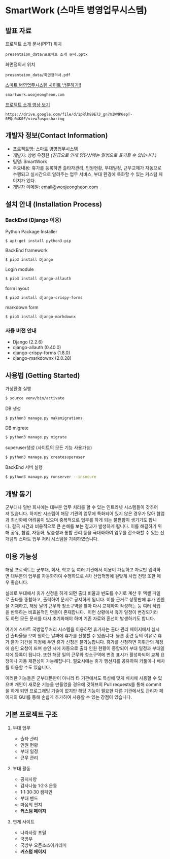 # SmartWork (스마트 병영업무시스템)

## 발표 자료
프로젝트 소개 문서(PPT) 위치
```
presentaion_data/프로젝트 소개 문서.pptx
```
화면정의서 위치
```
presentaion_data/화면정의서.pdf
```

[스마트 병영업무시스템 사이트 방문하기!!](http://smartwork.woojeongheon.com/)
```
smartwork.woojeongheon.com
```



[프로젝트 소개 영상 보기](https://drive.google.com/file/d/1pRlh89E7J_gn7mIWNP6epT-0PQc04K0F/view?usp=sharing)
```
https://drive.google.com/file/d/1pRlh89E7J_gn7mIWNP6epT-0PQc04K0F/view?usp=sharing
```
## 개발자 정보(Contact Information)
* 프로젝트명: 스마트 병영업무시스템
* 개발자: 상병 우정헌
*(진급으로 인해 명단상에는 일병으로 표기될 수 있습니다.)*
* 팀명: SmartWork
* 주요내용: 휴가를 등록하면 출타자관리, 인원현황, 부대일정, 근무교체가 자동으로 수행되고 실시간으로 알려주는 업무 서비스, 부대 환경에 특화할 수 있는 커스텀 페이지가 있다.
* 개발자 이메일: email@woojeongheon.com

## 설치 안내 (Installation Process)

### BackEnd (Django 이용)
Python Package Installer
```bash
$ apt-get install python3-pip
```
BackEnd framework
```bash
$ pip3 install Django
```
Login module
```bash
$ pip3 install django-allauth
```
form layout
```bash
$ pip3 install django-crispy-forms
```
markdown form
```bash
$ pip3 install django-markdownx
```




### 사용 버전 안내
- Django (2.2.6)
- django-allauth (0.40.0)
- django-crispy-forms (1.8.0)
- django-markdownx (2.0.28)


## 사용법 (Getting Started)
가상환경 실행
```bash
$ source venv/bin/activate
```
DB 생성
```bash
$ python3 manage.py makemigrations
```
DB migrate
```bash
$ python3 manage.py migrate
```
superuser생성 (사이트의 모든 기능 사용가능)
```bash
$ python3 manage.py createsuperuser
```
BackEnd 서버 실행
```bash
$ python3 manage.py runserver --insecure
```





## 개발 동기


군부대나 일반 회사에는 대부분 업무 처리를 할 수 있는 인트라넷 시스템들이 갖추어져 있습니다.
하지만 시스템이 해당 기관의 업무에 특화되어 있지 않은 경우가 많아 협업과 최신화에 어려움이 있으며 중복적으로 업무를 하게 되는 불편함이 생기기도 합니다. 결국 시간과 비용적으로 큰 손해를 보는 결과가 발생하게 됩니다.
이를 해결하기 위해 공유, 협업, 자동화, 맞춤성과 통합 관리 등을 극대화하여 업무를 간소화할 수 있는 신개념의 스마트 업무 처리 시스템을 기획하였습니다.


## 이용 가능성
해당 프로젝트는 군부대, 회사, 학교 등 여러 기관에서 이용이 가능하고 자료만 입력하면 대부분의 업무를 자동화하여 수행하므로 4차 산업혁명에 걸맞게 사업 전망 또한 매우 좋습니다.


실례로 부대에서 휴가 신청을 하게 되면 출타 비율과 빈도를 수기로 계산 후 엑셀 파일로 출타를 종합하고, 출력하여 문서로 공지하게 됩니다. 이를 근거로 상황판에 휴가 인원을 기재하고, 해당 날의 근무와 청소구역을 찾아 다시 교체하여 작성하는 등 여러 작업을 반복하는 비효율적인 면들이 존재합니다.  이런 상황에서 휴가 일정이 변경되기라도 하면 모든 문서를 다시 초기화해야 하며 기존 자료와 혼선이 발생하기도 합니다. 


여기에 스마트 국방업무처리 시스템을 이용하면 휴가자는 출타 관리 페이지에서 실시간 출타율을 보며 원하는 날짜에 휴가를 신청할 수 있습니다. 물론 훈련 등의 이유로 휴가 불가 기간을 지정해 두면 휴가 신청은 불가능합니다. 휴가를 신청하면 지휘관의 계정에 승인 요청이 뜨며 승인 시에 자동으로 출타 인원 현황이 종합되어 부대 일정과 부대일지에 등록이 됩니다. 또한 해당 일의 근무와 청소구역에 변경 표시가 활성화되어 교체 요청이나 자동 재편성이 가능해집니다. 필요시에는 휴가 행선지를 공유하여 카풀이나 배차를 이용할 수도 있습니다.


이러한 기능들은 군부대뿐만이 아니라 타 기관에서도 특성에 맞게 배치해 사용할 수 있으며 개인이 새로운 기능을 만들었을 경우에 깃허브의 Pull requests를 통해 commit을 하게 되면 프로그래밍 기술이 없지만 해당 기능이 필요한 다른 기관에서도 관리자 페이지의 GUI를 통해 손쉽게 추가하여 사용할 수 있는 강점이 있습니다.

## 기본 프로젝트 구조

1. 부대 업무


	- 출타 관리
	- 인원 현황
	- 부대 일정
	- 근무 관리


2. 부대 활동


	- 공지사항
	- 감사나눔 1·2·3 운동
	- 1·1·30·30 캠페인
	- 부대 밴드
	- 마음의 편지
	- **커스텀 페이지**


3. 연계 사이트


	- 나라사랑 포털
	- 국방부
	- 국방부 오픈소스아카데미
	- **커스텀 페이지**
